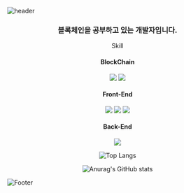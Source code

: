 ![header](https://capsule-render.vercel.app/api?type=waving&color=timeAuto&height=150&section=header&text=jimin's%20github&fontSize=40)
<div align="center">

### 블록체인을 공부하고 있는 개발자입니다.
  
<div align="center" size=20>Skill</div>
<h4>BlockChain</h4>
<img src="https://img.shields.io/badge/Solidity-363636?style=for-the-badge&logo=Solidity&logoColor=white">&nbsp;<img src="https://img.shields.io/badge/Web3.js-F16822?style=for-the-badge&logo=Web3.js&logoColor=white">
<h4>Front-End</h4>
<img src="https://img.shields.io/badge/JavaScript-F7DF1E?style=for-the-badge&logo=JavaScript&logoColor=white">&nbsp;<img src="https://img.shields.io/badge/React-61DAFB?style=for-the-badge&logo=React&logoColor=white">&nbsp;<img src="https://img.shields.io/badge/Redux-764ABC?style=for-the-badge&logo=Redux&logoColor=white">
<h4>Back-End</h4>
<img src="https://img.shields.io/badge/Node.js-339933?style=for-the-badge&logo=Node.js&logoColor=white">


![Top Langs](https://github-readme-stats.vercel.app/api/top-langs/?username=beljm&layout=compact&theme=radical)

![Anurag's GitHub stats](https://github-readme-stats.vercel.app/api?username=beljm&show_icons=true&theme=radical)  
  
</div>

![Footer](https://capsule-render.vercel.app/api?type=waving&color=timeAuto&height=150&section=footer)
